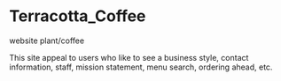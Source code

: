 # Terracotta_Coffee
website plant/coffee

This site appeal to users who like to see a business style, contact information, staff, mission statement, menu search, ordering ahead, etc.
